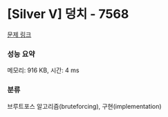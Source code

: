 # [Silver V] 덩치 - 7568 

[문제 링크](https://www.acmicpc.net/problem/7568) 

### 성능 요약

메모리: 916 KB, 시간: 4 ms

### 분류

브루트포스 알고리즘(bruteforcing), 구현(implementation)

